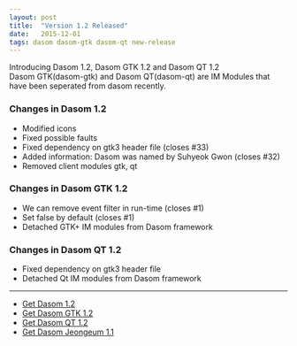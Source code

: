 ```yaml
---
layout: post
title:  "Version 1.2 Released"
date:   2015-12-01
tags: dasom dasom-gtk dasom-qt new-release
---
```


Introducing Dasom 1.2, Dasom GTK 1.2 and Dasom QT 1.2 <br>
Dasom GTK(dasom-gtk) and Dasom QT(dasom-qt) are IM Modules that have been seperated from dasom recently.

### Changes in Dasom 1.2
 - Modified icons
 - Fixed possible faults
 - Fixed dependency on gtk3 header file (closes #33)
 - Added information: Dasom was named by Suhyeok Gwon (closes #32)
 - Removed client modules gtk, qt

### Changes in Dasom GTK 1.2
 - We can remove event filter in run-time (closes #1)
 - Set false by default (closes #1)
 - Detached GTK+ IM modules from Dasom framework
 
### Changes in Dasom QT 1.2
 - Fixed dependency on gtk3 header file
 - Detached Qt IM modules from Dasom framework

--------

 - [Get Dasom 1.2](https://github.com/dasom-im/dasom/releases/tag/1.2)
 - [Get Dasom GTK 1.2](https://github.com/dasom-im/dasom-gtk/releases/tag/1.2)
 - [Get Dasom QT 1.2](https://github.com/dasom-im/dasom-qt/releases/tag/1.2)
 - [Get Dasom Jeongeum 1.1](https://github.com/dasom-im/dasom-jeongeum/releases/tag/1.1)
